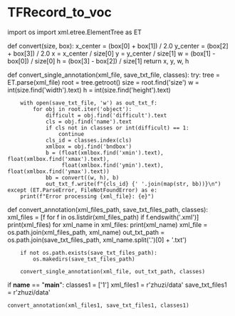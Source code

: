 # TFRecord_to_voc

import os
import xml.etree.ElementTree as ET


def convert(size, box):
    x_center = (box[0] + box[1]) / 2.0
    y_center = (box[2] + box[3]) / 2.0
    x = x_center / size[0]
    y = y_center / size[1]
    w = (box[1] - box[0]) / size[0]
    h = (box[3] - box[2]) / size[1]
    return x, y, w, h


def convert_single_annotation(xml_file, save_txt_file, classes):
    try:
        tree = ET.parse(xml_file)
        root = tree.getroot()
        size = root.find('size')
        w = int(size.find('width').text)
        h = int(size.find('height').text)

        with open(save_txt_file, 'w') as out_txt_f:
            for obj in root.iter('object'):
                difficult = obj.find('difficult').text
                cls = obj.find('name').text
                if cls not in classes or int(difficult) == 1:
                    continue
                cls_id = classes.index(cls)
                xmlbox = obj.find('bndbox')
                b = (float(xmlbox.find('xmin').text), float(xmlbox.find('xmax').text),
                     float(xmlbox.find('ymin').text), float(xmlbox.find('ymax').text))
                bb = convert((w, h), b)
                out_txt_f.write(f"{cls_id} {' '.join(map(str, bb))}\n")
    except (ET.ParseError, FileNotFoundError) as e:
        print(f"Error processing {xml_file}: {e}")


def convert_annotation(xml_files_path, save_txt_files_path, classes):
    xml_files = [f for f in os.listdir(xml_files_path) if f.endswith('.xml')]
    print(xml_files)
    for xml_name in xml_files:
        print(xml_name)
        xml_file = os.path.join(xml_files_path, xml_name)
        out_txt_path = os.path.join(save_txt_files_path, xml_name.split('.')[0] + '.txt')

        if not os.path.exists(save_txt_files_path):
            os.makedirs(save_txt_files_path)

        convert_single_annotation(xml_file, out_txt_path, classes)


if __name__ == "__main__":
    classes1 = ['1']
    xml_files1 = r'zhuzi/data'
    save_txt_files1 = r'zhuzi/data'

    convert_annotation(xml_files1, save_txt_files1, classes1)
